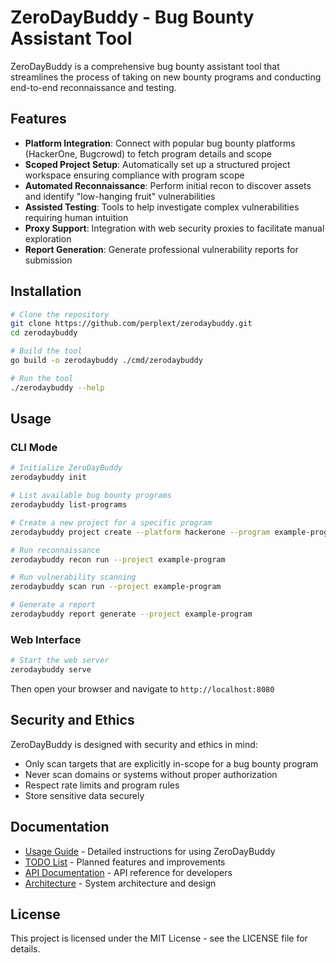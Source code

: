 # ZeroDayBuddy - Bug Bounty Assistant Tool

ZeroDayBuddy is a comprehensive bug bounty assistant tool that streamlines the process of taking on new bounty programs and conducting end-to-end reconnaissance and testing.

## Features

- **Platform Integration**: Connect with popular bug bounty platforms (HackerOne, Bugcrowd) to fetch program details and scope
- **Scoped Project Setup**: Automatically set up a structured project workspace ensuring compliance with program scope
- **Automated Reconnaissance**: Perform initial recon to discover assets and identify "low-hanging fruit" vulnerabilities
- **Assisted Testing**: Tools to help investigate complex vulnerabilities requiring human intuition
- **Proxy Support**: Integration with web security proxies to facilitate manual exploration
- **Report Generation**: Generate professional vulnerability reports for submission

## Installation

```bash
# Clone the repository
git clone https://github.com/perplext/zerodaybuddy.git
cd zerodaybuddy

# Build the tool
go build -o zerodaybuddy ./cmd/zerodaybuddy

# Run the tool
./zerodaybuddy --help
```

## Usage

### CLI Mode

```bash
# Initialize ZeroDayBuddy
zerodaybuddy init

# List available bug bounty programs
zerodaybuddy list-programs

# Create a new project for a specific program
zerodaybuddy project create --platform hackerone --program example-program

# Run reconnaissance
zerodaybuddy recon run --project example-program

# Run vulnerability scanning
zerodaybuddy scan run --project example-program

# Generate a report
zerodaybuddy report generate --project example-program
```

### Web Interface

```bash
# Start the web server
zerodaybuddy serve
```

Then open your browser and navigate to `http://localhost:8080`

## Security and Ethics

ZeroDayBuddy is designed with security and ethics in mind:

- Only scan targets that are explicitly in-scope for a bug bounty program
- Never scan domains or systems without proper authorization
- Respect rate limits and program rules
- Store sensitive data securely

## Documentation

- [Usage Guide](./USAGE-GUIDE.md) - Detailed instructions for using ZeroDayBuddy
- [TODO List](./TODO.md) - Planned features and improvements
- [API Documentation](./docs/api) - API reference for developers
- [Architecture](./docs/architecture) - System architecture and design

## License

This project is licensed under the MIT License - see the LICENSE file for details.
